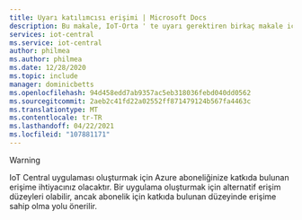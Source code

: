 ```yaml
---
title: Uyarı katılımcısı erişimi | Microsoft Docs
description: Bu makale, IoT-Orta ' te uyarı gerektiren birkaç makale için statik bir uyarıdır
services: iot-central
ms.service: iot-central
author: philmea
ms.author: philmea
ms.date: 12/28/2020
ms.topic: include
manager: dominicbetts
ms.openlocfilehash: 94d458edd7ab9357ac5eb318036febd040dd0562
ms.sourcegitcommit: 2aeb2c41fd22a02552ff871479124b567fa4463c
ms.translationtype: MT
ms.contentlocale: tr-TR
ms.lasthandoff: 04/22/2021
ms.locfileid: "107881171"
---
```

> [!WARNING]
> IoT Central uygulaması oluşturmak için Azure aboneliğinize katkıda bulunan erişime ihtiyacınız olacaktır. Bir uygulama oluşturmak için alternatif erişim düzeyleri olabilir, ancak abonelik için katkıda bulunan düzeyinde erişime sahip olma yolu önerilir.